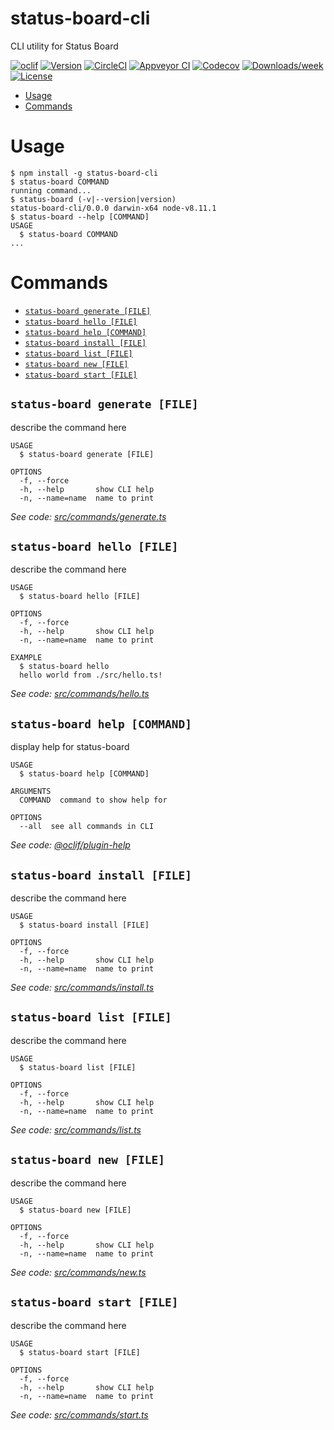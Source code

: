 status-board-cli
================

CLI utility for Status Board

[![oclif](https://img.shields.io/badge/cli-oclif-brightgreen.svg)](https://oclif.io)
[![Version](https://img.shields.io/npm/v/status-board-cli.svg)](https://npmjs.org/package/status-board-cli)
[![CircleCI](https://circleci.com/gh/jameswlane/status-board-cli/tree/master.svg?style=shield)](https://circleci.com/gh/jameswlane/status-board-cli/tree/master)
[![Appveyor CI](https://ci.appveyor.com/api/projects/status/github/jameswlane/status-board-cli?branch=master&svg=true)](https://ci.appveyor.com/project/jameswlane/status-board-cli/branch/master)
[![Codecov](https://codecov.io/gh/jameswlane/status-board-cli/branch/master/graph/badge.svg)](https://codecov.io/gh/jameswlane/status-board-cli)
[![Downloads/week](https://img.shields.io/npm/dw/status-board-cli.svg)](https://npmjs.org/package/status-board-cli)
[![License](https://img.shields.io/npm/l/status-board-cli.svg)](https://github.com/jameswlane/status-board-cli/blob/master/package.json)

<!-- toc -->
* [Usage](#usage)
* [Commands](#commands)
<!-- tocstop -->
# Usage
<!-- usage -->
```sh-session
$ npm install -g status-board-cli
$ status-board COMMAND
running command...
$ status-board (-v|--version|version)
status-board-cli/0.0.0 darwin-x64 node-v8.11.1
$ status-board --help [COMMAND]
USAGE
  $ status-board COMMAND
...
```
<!-- usagestop -->
# Commands
<!-- commands -->
* [`status-board generate [FILE]`](#status-board-generate-file)
* [`status-board hello [FILE]`](#status-board-hello-file)
* [`status-board help [COMMAND]`](#status-board-help-command)
* [`status-board install [FILE]`](#status-board-install-file)
* [`status-board list [FILE]`](#status-board-list-file)
* [`status-board new [FILE]`](#status-board-new-file)
* [`status-board start [FILE]`](#status-board-start-file)

## `status-board generate [FILE]`

describe the command here

```
USAGE
  $ status-board generate [FILE]

OPTIONS
  -f, --force
  -h, --help       show CLI help
  -n, --name=name  name to print
```

_See code: [src/commands/generate.ts](https://github.com/jameswlane/status-board-cli/blob/v0.0.0/src/commands/generate.ts)_

## `status-board hello [FILE]`

describe the command here

```
USAGE
  $ status-board hello [FILE]

OPTIONS
  -f, --force
  -h, --help       show CLI help
  -n, --name=name  name to print

EXAMPLE
  $ status-board hello
  hello world from ./src/hello.ts!
```

_See code: [src/commands/hello.ts](https://github.com/jameswlane/status-board-cli/blob/v0.0.0/src/commands/hello.ts)_

## `status-board help [COMMAND]`

display help for status-board

```
USAGE
  $ status-board help [COMMAND]

ARGUMENTS
  COMMAND  command to show help for

OPTIONS
  --all  see all commands in CLI
```

_See code: [@oclif/plugin-help](https://github.com/oclif/plugin-help/blob/v2.1.3/src/commands/help.ts)_

## `status-board install [FILE]`

describe the command here

```
USAGE
  $ status-board install [FILE]

OPTIONS
  -f, --force
  -h, --help       show CLI help
  -n, --name=name  name to print
```

_See code: [src/commands/install.ts](https://github.com/jameswlane/status-board-cli/blob/v0.0.0/src/commands/install.ts)_

## `status-board list [FILE]`

describe the command here

```
USAGE
  $ status-board list [FILE]

OPTIONS
  -f, --force
  -h, --help       show CLI help
  -n, --name=name  name to print
```

_See code: [src/commands/list.ts](https://github.com/jameswlane/status-board-cli/blob/v0.0.0/src/commands/list.ts)_

## `status-board new [FILE]`

describe the command here

```
USAGE
  $ status-board new [FILE]

OPTIONS
  -f, --force
  -h, --help       show CLI help
  -n, --name=name  name to print
```

_See code: [src/commands/new.ts](https://github.com/jameswlane/status-board-cli/blob/v0.0.0/src/commands/new.ts)_

## `status-board start [FILE]`

describe the command here

```
USAGE
  $ status-board start [FILE]

OPTIONS
  -f, --force
  -h, --help       show CLI help
  -n, --name=name  name to print
```

_See code: [src/commands/start.ts](https://github.com/jameswlane/status-board-cli/blob/v0.0.0/src/commands/start.ts)_
<!-- commandsstop -->
